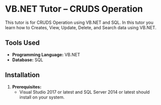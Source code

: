  # VB.NET Tutor – CRUDS Operation
This tutor is for CRUDS Operation using VB.NET and SQL.  In this tutor you learn how to Creates, View, Update, Delete, and Search data using VB.NET.   
## Tools Used
*   **Programming Language:**  VB.NET
*   **Database:**  SQL 
## Installation
1.  **Prerequisites:**
    * Visual Studio 2017 or latest and SQL Server 2014 or latest should install on your system.
